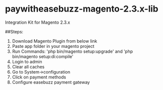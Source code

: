 # paywitheasebuzz-magento-2.3.x-lib
Integration Kit for Magento 2.3.x

##Steps:

1. Download Magento Plugin from below link
2. Paste app folder in your magento project
3. Run Commands: 'php bin/magento setup:upgrade' and 'php bin/magento setup:di:compile'
4. Login to admin
5. Clear all caches
6. Go to System->configuration
7. Click on payment methods
8. Configure easebuzz payment gateway
